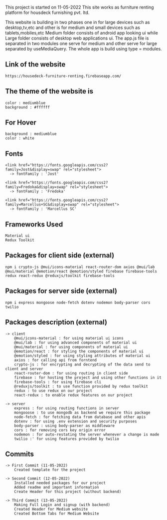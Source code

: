 This project is started on 11-05-2022
This site works as furniture renting platform for housdeck furnishing pvt. ltd.

This website is building in two phases one in for large devices such as desktop,tv,etc and other is for medium and small devices such as tablets,mobiles,etc
Medium folder consists of android app looking ui while Large folder consists of desktop web applications ui.
The app.js file is separated in two modules one serve for medium and other serve for large separated by useMediaQuery.
The whole app is build using type = modules. 

## Link of the website 

    https://housedeck-furniture-renting.firebaseapp.com/

## The theme of the website is

    color : mediumblue
    background : #ffffff

## For Hover

    background : mediumblue
    color : white

## Fonts

    <link href="https://fonts.googleapis.com/css2?family=Jost&display=swap" rel="stylesheet">
      -> fontFamily : 'Jost'

    <link href="https://fonts.googleapis.com/css2?family=Fredoka&display=swap" rel="stylesheet">
      -> fontFamily : 'Fredoka'

    <link href="https://fonts.googleapis.com/css2?family=Marcellus+SC&display=swap" rel="stylesheet">
      -> fontFamily : 'Marcellus SC'

## Frameworks Used

    Material ui
    Redux Toolkit

## Packages for client side (external)

    npm i crypto-js @mui/icons-material react-router-dom axios @mui/lab @mui/material @emotion/react @emotion/styled firebase firebase-tools redux react-redux @reduxjs/toolkit firebase-tools

## Packages for server side (external)

    npm i express mongoose node-fetch dotenv nodemon body-parser cors twilio

## Packages description (external)

    -> client
        @mui/icons-material : for using material ui icons
        @mui/lab : for using advanced components of material ui
        @mui/material : for using components of material ui
        @emotion/react : for styling the components of material ui
        @emotion/styled : for using styling attributes of material ui
        axios : for calling api from forntend
        crypto-js : for encrypting and decrypting of the data send to client and server
        react-router-dom : for using routing in client side
        firebase : for hosting the project and using other functions in it
        firebase-tools : for using firebase cli
        @reduxjs/toolkit : to use function provided by redux toolkit
        redux : to use redux on our project
        react-redux : to enable redux features on our project

    -> server
        express : for using routing functions in server
        mongooose : to use mongodb as backend we require this package
        node-fetch : for fetching data from database and other apis
        dotenv : for using .env extension and security purposes
        body-parser : using body-parser as middleware
        cors : for removing cors key origin error
        nodemon : for auto-restating the server whenever a change is made
        twilio :' for using features provided by twilio

## Commits

    -> First Commit (11-05-2022)
        Created template for the project

    -> Second Commit (12-05-2022)
        Installed needed packages for our project
        Added readme and important information
        Create Header for this project (without backend)

    -> Third Commit (13-05-2022)
        Making Full Login and signup (with backend)
        Created Header for Medium website
        Created Bottom Tabs for Medium Website
